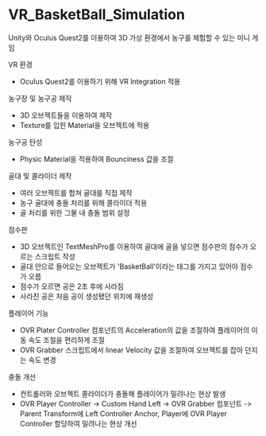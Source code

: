 # VR_BasketBall_Simulation
Unity와 Oculus Quest2를 이용하여 3D 가상 환경에서 농구를 체험할 수 있는 미니 게임  

  
VR 환경  
-  Oculus Quest2를 이용하기 위해 VR Integration 적용  

  
농구장 및 농구공 제작  
-  3D 오브젝트들을 이용하여 제작  
-  Texture를 입힌 Material을 오브젝트에 적용

  
농구공 탄성  
-  Physic Material을 적용하여 Bounciness 값을 조절  

  
골대 및 콜라이더 제작  
-  여러 오브젝트를 합쳐 골대를 직접 제작  
-  농구 골대에 충돌 처리를 위해 콜라이더 적용  
-  골 처리를 위한 그물 내 충돌 범위 설정  

  
점수판  
-  3D 오브젝트인 TextMeshPro를 이용하여 골대에 골을 넣으면 점수판의 점수가 오르는 스크립트 작성  
-  골대 안으로 들어오는 오브젝트가 'BasketBall'이라는 태그를 가지고 있어야 점수가 오름
-  점수가 오르면 공은 2초 후에 사라짐
-  사라진 공은 처음 공이 생성됐던 위치에 재생성

  
플레이어 기능  
-  OVR Plater Controller 컴포넌트의 Acceleration의 값을 조절하여 플레이어의 이동 속도 조절을 편리하게 조절  
-  OVR Grabber 스크립트에서 linear Velocity 값을 조절하여 오브젝트를 잡아 던지는 속도 변경  

  
충돌 개선  
-  컨트롤러와 오브젝트 콜라이더가 충돌해 플레이어가 밀려나는 현상 발생  
-  OVR Player Controller -> Custom Hand Left -> OVR Grabber 컴포넌트 -> Parent Transform에 Left Controller Anchor, Player에 OVR Player Controller 할당하여 밀려나는 현상 개선  

